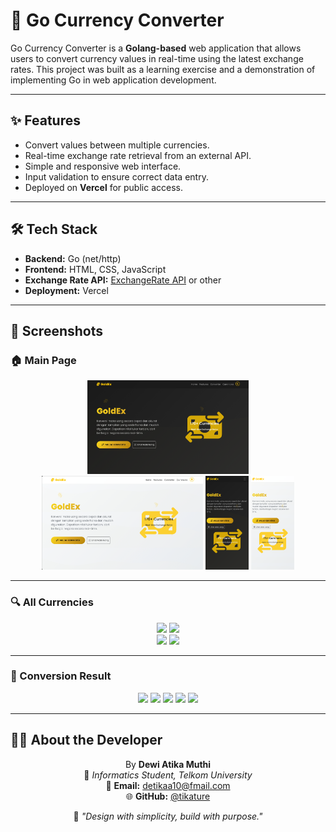 # 💱 Go Currency Converter

Go Currency Converter is a **Golang-based** web application that allows users to convert currency values in real-time using the latest exchange rates. This project was built as a learning exercise and a demonstration of implementing Go in web application development.

---

## ✨ Features
- Convert values between multiple currencies.
- Real-time exchange rate retrieval from an external API.
- Simple and responsive web interface.
- Input validation to ensure correct data entry.
- Deployed on **Vercel** for public access.

---

## 🛠️ Tech Stack
- **Backend:** Go (net/http)
- **Frontend:** HTML, CSS, JavaScript
- **Exchange Rate API:** [ExchangeRate API](https://exchangerate.host/) or other
- **Deployment:** Vercel

---

## 📸 Screenshots
### 🏠 Main Page
<p align="center">
  <img src="captures/homen-lp.png" height="150"/>
  <img src="captures/homel-lp.png" height="150"/>
  <img src="captures/homen-hp.png" height="150"/>
  <img src="captures/homel-hp.png" height="150"/>
</p>

---
### 🔍 All Currencies
<p align="center">
  <img src="captures/create-lp.png" height="250"/>
  <img src="captures/login-lp.png" height="250"/>
  <br>
  <img src="captures/create-hp.png" height="250"/>
  <img src="captures/login-hp.png" height="250"/>
</p>

---
### 💭 Conversion Result 
<p align="center">
  <img src="captures/dashboardpoll-lp.png" height="250"/>
  <img src="captures/dashboard-hp.png" height="250"/>
  <img src="captures/createpoll-hp.png" height="250"/>
  <img src="captures/createpoll-hp2.png" height="250"/>
  <img src="captures/detailpoll-hp.png" height="250"/>
</p>

---

## 👩‍💻 About the Developer
<div align="center">

By **Dewi Atika Muthi**  
📍 _Informatics Student, Telkom University_  
📧 **Email:** detikaa10@fmail.com  
🌐 **GitHub:** [@tikature](https://github.com/tikature)  

💬 *"Design with simplicity, build with purpose."*
</div>
